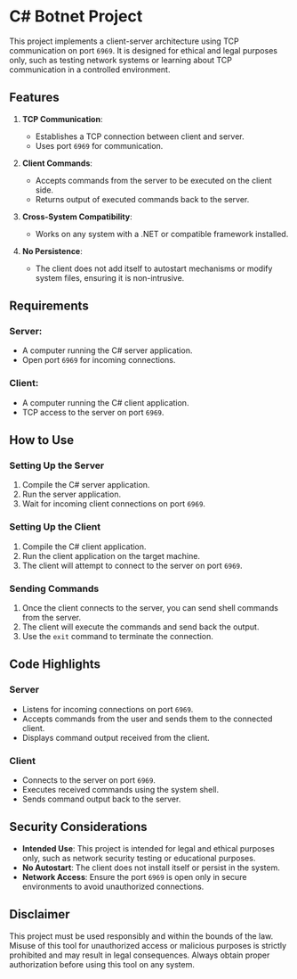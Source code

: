 # C# Botnet Project

This project implements a client-server architecture using TCP communication on port `6969`. It is designed for ethical and legal purposes only, such as testing network systems or learning about TCP communication in a controlled environment.

## Features

1. **TCP Communication**:
   - Establishes a TCP connection between client and server.
   - Uses port `6969` for communication.

2. **Client Commands**:
   - Accepts commands from the server to be executed on the client side.
   - Returns output of executed commands back to the server.

3. **Cross-System Compatibility**:
   - Works on any system with a .NET or compatible framework installed.

4. **No Persistence**:
   - The client does not add itself to autostart mechanisms or modify system files, ensuring it is non-intrusive.

## Requirements

### Server:
- A computer running the C# server application.
- Open port `6969` for incoming connections.

### Client:
- A computer running the C# client application.
- TCP access to the server on port `6969`.

## How to Use

### Setting Up the Server
1. Compile the C# server application.
2. Run the server application.
3. Wait for incoming client connections on port `6969`.

### Setting Up the Client
1. Compile the C# client application.
2. Run the client application on the target machine.
3. The client will attempt to connect to the server on port `6969`.

### Sending Commands
1. Once the client connects to the server, you can send shell commands from the server.
2. The client will execute the commands and send back the output.
3. Use the `exit` command to terminate the connection.

## Code Highlights

### Server
- Listens for incoming connections on port `6969`.
- Accepts commands from the user and sends them to the connected client.
- Displays command output received from the client.

### Client
- Connects to the server on port `6969`.
- Executes received commands using the system shell.
- Sends command output back to the server.

## Security Considerations

- **Intended Use**: This project is intended for legal and ethical purposes only, such as network security testing or educational purposes.
- **No Autostart**: The client does not install itself or persist in the system.
- **Network Access**: Ensure the port `6969` is open only in secure environments to avoid unauthorized connections.

## Disclaimer
This project must be used responsibly and within the bounds of the law. Misuse of this tool for unauthorized access or malicious purposes is strictly prohibited and may result in legal consequences. Always obtain proper authorization before using this tool on any system.

